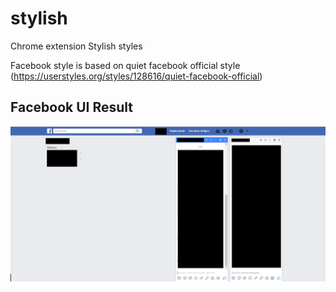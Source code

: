# stylish
Chrome extension Stylish styles

Facebook style is based on quiet facebook official style (https://userstyles.org/styles/128616/quiet-facebook-official)

## Facebook UI Result
![facebook ui](./style.png)
